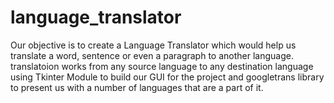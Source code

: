# language_translator
Our objective is to create a Language Translator which would help us translate a word, sentence or even a paragraph to another language. 
translatoion works from any source language to any  destination language
using Tkinter Module to build our GUI for the project and googletrans library to present us with a number of languages that are a part of it.
